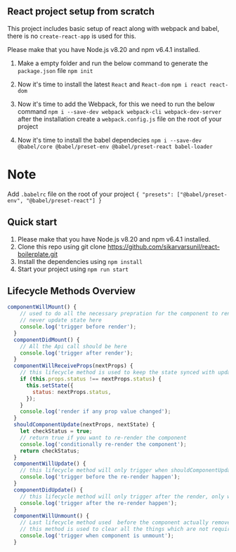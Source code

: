 ## React project setup from scratch

This project includes basic setup of react along with webpack and babel, there is no `create-react-app` is used for this.

Please make that you have Node.js v8.20 and npm v6.4.1 installed.

1. Make a empty folder and run the below command to generate the `package.json` file
   `npm init`

2. Now it's time to install the latest `React` and `React-dom`
   `npm i react react-dom`

3. Now it's time to add the Webpack, for this we need to run the below command
   `npm i --save-dev webpack webpack-cli webpack-dev-server`
   after the installation create a `webpack.config.js` file on the root of your project

4. Now it's time to install the babel dependecies
   `npm i --save-dev @babel/core @babel/preset-env @babel/preset-react babel-loader`

# Note

Add `.babelrc` file on the root of your project
`{ "presets": ["@babel/preset-env", "@babel/preset-react"] }`

## Quick start

1. Please make that you have Node.js v8.20 and npm v6.4.1 installed.
2. Clone this repo using git clone https://github.com/sikarvarsunil/react-boilerplate.git
3. Install the dependencies using `npm install`
4. Start your project using `npm run start`

## Lifecycle Methods Overview
```Javascript 
componentWillMount() {
    // used to do all the necessary prepration for the component to render
    // never update state here
    console.log('trigger before render');
  }
  componentDidMount() {
    // All the Api call should be here
    console.log('trigger after render');
  }
  componentWillReceiveProps(nextProps) {
    // this lifecycle method is used to keep the state synced with update props
    if (this.props.status !== nextProps.status) {
      this.setState({
        status: nextProps.status,
      });
    }
    console.log('render if any prop value changed');
  }
  shouldComponentUpdate(nextProps, nextState) {
    let checkStatus = true;
    // return true if you want to re-render the component
    console.log('conditionally re-render the component');
    return checkStatus;
  }
  componentWillUpdate() {
    // this lifecycle method will only trigger when shouldComponentUpdate return true
    console.log('trigger before the re-render happen');
  }
  componentDidUpdate() {
    // this lifecycle method will only trigger after the render, only when shouldComponentUpdate return true
    console.log('trigger after the re-render happen');
  }
  componentWillUnmount() {
    // Last lifecycle method used  before the component actually removed from the dom
    // this method is used to clear all the things which are not required for the component, like timeout , session, logout
    console.log('trigger when component is unmount');
  }
```